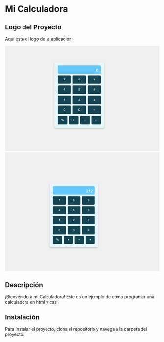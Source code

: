 # Mi Calculadora



## Logo del Proyecto

Aquí está el logo de la aplicación:

![Logo del Proyecto](https://github.com/Denis-Otoniel-123/Calculadora/blob/main/Calculadora/calculadora.JPG)
![Logo del Proyecto](https://github.com/Denis-Otoniel-123/Calculadora/blob/main/Calculadora/calculadora2.JPG)

## Descripción

¡Bienvenido a mi Calculadora! Este es un ejemplo de cómo programar una calculadora en html y css

## Instalación

Para instalar el proyecto, clona el repositorio y navega a la carpeta del proyecto:
```bash

